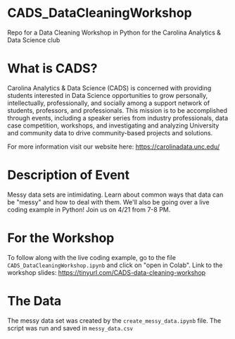 # CADS_DataCleaningWorkshop
Repo for a Data Cleaning Workshop in Python for the Carolina Analytics &amp; Data Science club

# What is CADS? 
Carolina Analytics & Data Science (CADS) is concerned with providing students interested in Data Science opportunities to grow personally, intellectually, professionally, and socially among a support network of students, professors, and professionals. This mission is to be accomplished through events, including a speaker series from industry professionals, data case competition, workshops, and investigating and analyzing University and community data to drive community-based projects and solutions.

For more information visit our website here: https://carolinadata.unc.edu/

# Description of Event
Messy data sets are intimidating. Learn about common ways that data can be "messy" and how to deal with them. We'll also be going over a live coding example in Python! Join us on 4/21 from 7-8 PM. 
# For the Workshop 
To follow along with the live coding example, go to the file `CADS_DataCleaningWorkshop.ipynb` and click on "open in Colab".
Link to the workshop slides: https://tinyurl.com/CADS-data-cleaning-workshop
# The Data
The messy data set was created by the `create_messy_data.ipynb` file. The script was run and saved in `messy_data.csv`
